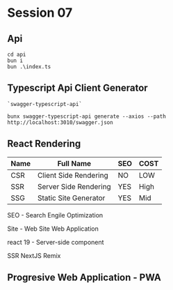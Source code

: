 # Session 07

## Api
    cd api
    bun i
    bun .\index.ts


## Typescript Api Client Generator
    `swagger-typescript-api`

    bunx swagger-typescript-api generate --axios --path http://localhost:3010/swagger.json



## React Rendering

| Name | Full Name             | SEO | COST |
| ---- | --------------------- | --- | ---- |
| CSR  | Client Side Rendering | NO  | LOW  |
| SSR  | Server Side Rendering | YES | High |
| SSG  | Static Site Generator | YES | Mid  |

SEO - Search Engile Optimization

Site - 
    Web Site
    Web Application


react 19 - Server-side component

SSR
    NextJS
    Remix


## Progresive Web Application - PWA
